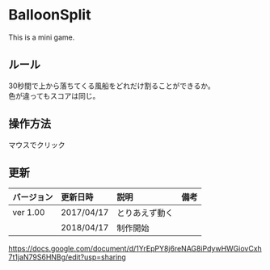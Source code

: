 # BalloonSplit
This is a mini game.

## ルール  
30秒間で上から落ちてくる風船をどれだけ割ることができるか。  
色が違ってもスコアは同じ。  

## 操作方法  
マウスでクリック

## 更新
|バージョン|更新日時|説明|備考|  
|:---|:---|:---|:---| 
|ver 1.00|2017/04/17|とりあえず動く||  
||2018/04/17|制作開始||

https://docs.google.com/document/d/1YrEpPY8j6reNAG8iPdywHWGiovCxh7t1jaN79S6HNBg/edit?usp=sharing
